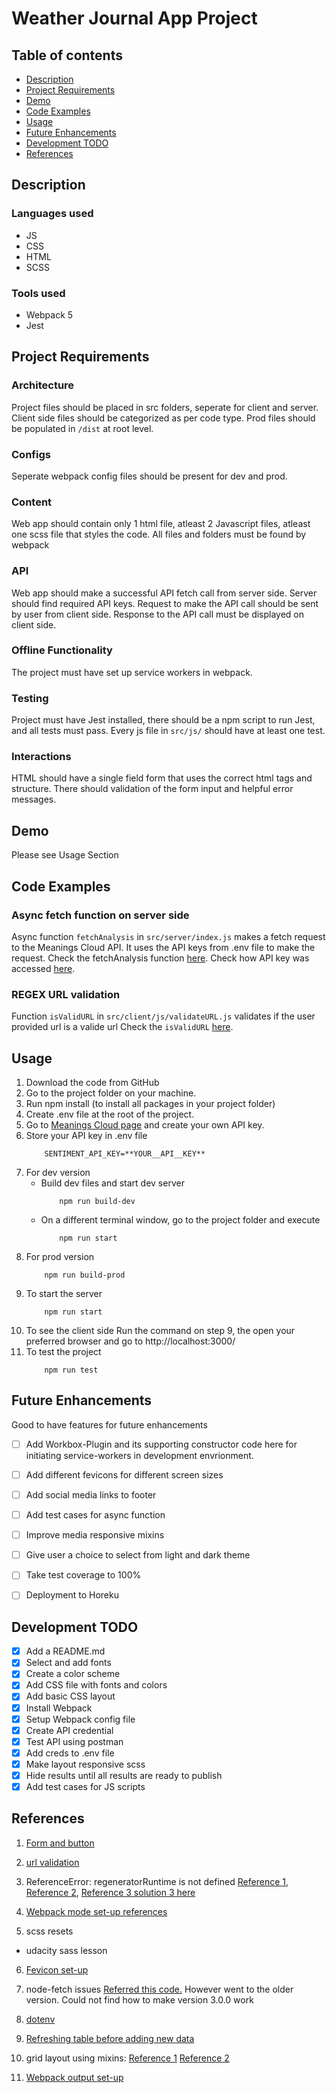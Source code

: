 # Weather Journal App Project

## Table of contents
* [Description](#description)
* [Project Requirements](#project-requirements)
* [Demo](#demo)
* [Code Examples](#code-examples)
* [Usage](#usage)
* [Future Enhancements](#future-enhancements)
* [Development TODO](#Development-todo)
* [References](#Reference-material)


## Description
### Languages used
- JS
- CSS
- HTML
- SCSS
### Tools used
- Webpack 5
- Jest

## Project Requirements
### Architecture
Project files should be placed in src folders, seperate for client
and server. Client side files should be categorized as per code
type.
Prod files should be populated in `/dist` at root level.
### Configs
Seperate webpack config files should be present for dev and prod.
### Content
Web app should contain only 1 html file, atleast 2 Javascript
files, atleast one scss file that styles the code.
All files and folders must be found by webpack
### API
Web app should make a successful API fetch call from server side.
Server should find required API keys. Request to make the API call
should be sent by user from client side.
Response to the API call must be displayed on client side.
### Offline Functionality
The project must have set up service workers in webpack.
### Testing
Project must have Jest installed, there should be a npm script to
run Jest, and all tests must pass.
Every js file in `src/js/` should have at least one test.
### Interactions
HTML should have a single field form that uses the correct html tags
and structure. There should validation of the form input and helpful
error messages.

## Demo
Please see Usage Section


## Code Examples
### Async fetch function on server side
Async function ```fetchAnalysis``` in `src/server/index.js` makes a
	fetch request to the Meanings Cloud API. It uses the API keys from
	.env file to make the request.
	Check the fetchAnalysis function [here](https://github.com/AmaPal09/UD_FEND_NLP/blob/fc89c71a0e8283b4445316045f7901c511cb106b/src/server/index.js#L91-L111).
	Check how API key was accessed [here](https://github.com/AmaPal09/UD_FEND_NLP/blob/fc89c71a0e8283b4445316045f7901c511cb106b/src/server/index.js#L9-L16).
### REGEX URL validation
Function `isValidURL` in `src/client/js/validateURL.js` validates
	if the user provided url is a valide url
	Check the `isValidURL` [here](https://github.com/AmaPal09/UD_FEND_NLP/blob/trunk/src/client/js/index.js).

## Usage
1. Download the code from GitHub
2. Go to the project folder on your machine.
3. Run npm install (to install all packages in your project folder)
4. Create .env file at the root of the project.
5. Go to [Meanings Cloud page](https://www.meaningcloud.com/developer/sentiment-analysis "Meanings Cloud") and create your own API key.
6. Store your API key in .env file
	```
		SENTIMENT_API_KEY=**YOUR__API__KEY**
	```
7. For dev version
	- Build dev files and start dev server
		```
			npm run build-dev
		```
	- On a different terminal window, go to the project folder and execute
		```
			npm run start
		```
8. For prod version
	```
		npm run build-prod
	```
9. To start the server
	```
		npm run start
	```
10. To see the client side
	Run the command on step 9, the open your preferred browser
	and go to http://localhost:3000/
11. To test the project
	```
		npm run test
	```


## Future Enhancements
Good to have features for future enhancements
- [ ] Add Workbox-Plugin and its supporting constructor code here for initiating service-workers in development envrionment.
- [ ] Add different fevicons for different screen sizes
- [ ] Add social media links to footer
- [ ] Add test cases for async function
- [ ] Improve media responsive mixins
- [ ] Give user a choice to select from light and dark theme
- [ ] Take test coverage to 100%
- [ ] Deployment to Horeku


## Development TODO
- [x] Add a README.md
- [x] Select and add fonts
- [x] Create a color scheme
- [x] Add CSS file with fonts and colors
- [x] Add basic CSS layout
- [x] Install Webpack
- [x] Setup Webpack config file
- [x] Create API credential
- [x] Test API using postman
- [x] Add creds to .env file
- [x] Make layout responsive scss
- [x] Hide results until all results are ready to publish
- [x] Add test cases for JS scripts

## References
1) [Form and button](https://www.w3schools.com/html/html_form_input_types.asp)

2) [url validation](https://stackoverflow.com/questions/5717093/check-if-a-javascript-string-is-a-url)

3) ReferenceError: regeneratorRuntime is not defined
 [Reference 1](https://stackoverflow.com/questions/33527653/babel-6-regeneratorruntime-is-not-defined),
 [Reference 2](https://babeljs.io/docs/en/babel-plugin-transform-runtime),
 [Reference 3 solution 3 here](https://exerror.com/babel-referenceerror-regeneratorruntime-is-not-defined/)

4) [Webpack mode set-up references](https://webpack.js.org/guides/production/)

5) scss resets
- udacity sass lesson

6) [Fevicon set-up](https://www.npmjs.com/package/favicons-webpack-plugin)

7) node-fetch issues
[Referred this code.](https://stackoverflow.com/questions/61558835/type-module-in-package-json-throw-new-err-require-esmfilename-parentpath)
However went to the older version. Could not find how to make version 3.0.0 work

8) [dotenv](https://www.npmjs.com/package/dotenv)


9) [Refreshing table before adding new data](https://stackoverflow.com/questions/3955229/remove-all-child-elements-of-a-dom-node-in-javascript)

10) grid layout using mixins:
[Reference 1](https://sass-lang.com/documentation/at-rules/mixin)
[Reference 2](https://dev.to/paul_duvall/sass-and-media-queries-hb2)


11) [Webpack output set-up](https://webpack.js.org/concepts/entry-points/#single-entry-shorthand-syntax)
